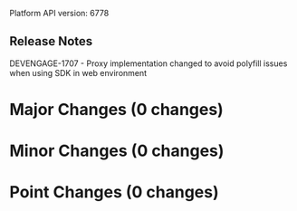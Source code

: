 Platform API version: 6778


## Release Notes
DEVENGAGE-1707 - Proxy implementation changed to avoid polyfill issues when using SDK in web environment 

# Major Changes (0 changes)


# Minor Changes (0 changes)


# Point Changes (0 changes)
